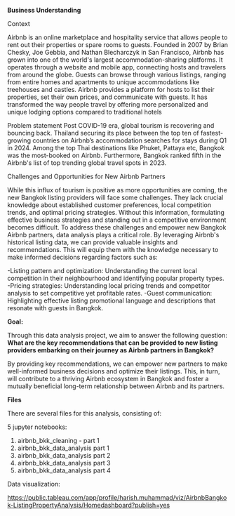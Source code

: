 **Business Understanding**

Context

Airbnb is an online marketplace and hospitality service that allows people to rent out their properties or spare rooms to guests. 
Founded in 2007 by Brian Chesky, Joe Gebbia, and Nathan Blecharczyk in San Francisco, Airbnb has grown into one of the world's largest accommodation-sharing platforms. 
It operates through a website and mobile app, connecting hosts and travelers from around the globe. Guests can browse through various listings, ranging from entire homes and apartments to unique accommodations like treehouses and castles. 
Airbnb provides a platform for hosts to list their properties, set their own prices, and communicate with guests. It has transformed the way people travel by offering more personalized and unique lodging options compared to traditional hotels

Problem statement
Post COVID-19 era, global tourism is recovering and bouncing back. Thailand securing its place between the top ten of fastest-growing countries on Airbnb’s accommodation searches for stays during Q1 in 2024. 
Among the top Thai destinations like Phuket, Pattaya etc, Bangkok was the most-booked on Airbnb. Furthermore, Bangkok ranked fifth in the Airbnb's list of top trending global travel spots in 2023.

Challenges and Opportunities for New Airbnb Partners

While this influx of tourism is positive as more opportunities are coming, the new Bangkok listing providers will face some challenges. They lack crucial knowledge about established customer preferences, local competition trends, and optimal pricing strategies. 
Without this information, formulating effective business strategies and standing out in a competitive environment becomes difficult. To address these challenges and empower new Bangkok Airbnb partners, data analysis plays a critical role. 
By leveraging Airbnb's historical listing data, we can provide valuable insights and recommendations. This will equip them with the knowledge necessary to make informed decisions regarding factors such as:

-Listing pattern and optimization: Understanding the current local competition in their neighbourhood and identifying popular property types.
-Pricing strategies: Understanding local pricing trends and competitor analysis to set competitive yet profitable rates.
-Guest communication: Highlighting effective listing promotional language and descriptions that resonate with guests in Bangkok.

**Goal:** 

Through this data analysis project, we aim to answer the following question: **What are the key recommendations that can be provided to new listing providers embarking on their journey as Airbnb partners in Bangkok?**

By providing key recommendations, we can empower new partners to make well-informed business decisions and optimize their listings. This, in turn, will contribute to a thriving Airbnb ecosystem in Bangkok and foster a mutually beneficial long-term relationship between Airbnb and its partners.


**Files**

There are several files for this analysis, consisting of:

5 jupyter notebooks:

1. airbnb_bkk_cleaning - part 1
2. airbnb_bkk_data_analysis part 1
3. airbnb_bkk_data_analysis part 2
4. airbnb_bkk_data_analysis part 3
5. airbnb_bkk_data_analysis part 4

Data visualization:

https://public.tableau.com/app/profile/harish.muhammad/viz/AirbnbBangkok-ListingPropertyAnalysis/Homedashboard?publish=yes 
